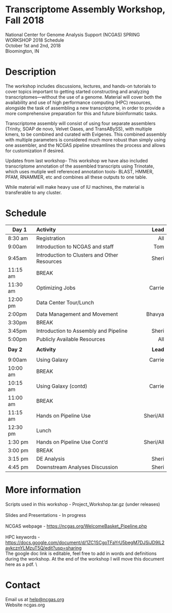 # Transcriptome Assembly Workshop, Fall 2018
National Center for Genome Analysis Support (NCGAS) SPRING WORKSHOP 2018 Schedule\
October 1st and 2nd, 2018 \
Bloomington, IN 

# Description 
The workshop includes discussions, lectures, and hands-on tutorials to cover topics important to getting started constructing and analyzing transcriptomes—without the use of a genome. Material will cover both the availability and use of high performance computing (HPC) resources, alongside the task of assembling a new transcriptome, in order to provide a more comprehensive preparation for this and future bioinformatic tasks.

Transcriptome assembly will consist of using four separate assemblers (Trinity, SOAP de novo, Velvet Oases, and TransABySS), with multiple kmers, to be combined and curated with Evigenes. This combined assembly with multiple parameters is considered much more robust than simply using one assembler, and the NCGAS pipeline streamlines the process and allows for customization if desired. 

Updates from last workshop- This workshop we have also included transcriptome annotation of the assembled transcripts using Trinotate, which uses mutiple well referenced annotation tools- BLAST, HMMER, PFAM, RNAMMER, etc and combines all these outputs to one table. 

While material will make heavy use of IU machines, the material is transferable to any cluster.

# Schedule 

|**Day 1**			 |**Activity**							                                |**Lead**|
|---------------|:----------------------------------------------------------|-----:|
|8:30 am		    |Registration							                                  |All   |
|9:00am		      |Introduction to NCGAS and staff			                      |Tom   | 
|9:45am		      |Introduction to Clusters and Other Resources		            |Sheri |
|11:15 am		    |BREAK                                                      |      |
|11:30 am		    |Optimizing Jobs						                                |Carrie|
|12:00 pm		    |Data Center Tour/Lunch                                     |      |
|2:00pm		      |Data Management and Movement				                        |Bhavya|
|3:30pm		      |BREAK                                                      |      |
|3:45pm		      |Introduction to Assembly and Pipeline			                |Sheri |
|5:00pm		      |Publicly Available Resources					                      |All   |
|               |                                                           |      |
|**Day 2**		  |**Activity**		                                            |**Lead**|
|               |                                                           |      |
|9:00am		      |Using Galaxy							                                  |Carrie|
|10:00 am		    |BREAK	                  			                            |      |
|10:15 am       |Using Galaxy (contd)                                       |Carrie|
|11:00 am       |BREAK                                                      |      |
|11:15 am		    |Hands on Pipeline Use                                      |Sheri/All|
|12:30 pm		    |Lunch                                                      |      |
|1:30 pm		    |Hands on Pipeline Use Cont’d				                        |Sheri/All|
|3:00 pm		    |BREAK                                                      |      |
|3:15 pm		    |DE Analysis 							                                  |Sheri |
|4:45 pm 		    |Downstream Analyses Discussion				                      |Sheri |


# More information 

Scripts used in this workshop - Project_Workshop.tar.gz (under releases)
\
\
Slides and Presentations - In progress
\
\
NCGAS webpage - https://ncgas.org/WelcomeBasket_Pipeline.php
\
\
HPC keywords - https://docs.google.com/document/d/1ZC1SCgoTFaYrU5begM7DJSiJD9lL2avkcznYLMzuT5Q/edit?usp=sharing
\
The google doc link is editable, feel free to add in words and definitions during the workshop. At the end of the workshop I will move this document here as a pdf. 
\

# Contact

Email us at help@ncgas.org 
\
Website ncgas.org 

